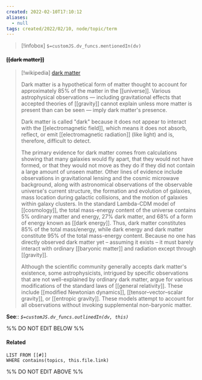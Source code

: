 ```yaml
---
created: 2022-02-10T17:10:12 
aliases:
  - null
tags: created/2022/02/10, node/topic/term
---
```

> [!infobox]
`$=customJS.dv_funcs.mentionedIn(dv)`

#### <s class="topic-title">[[dark matter]]</s>

> [!wikipedia] [dark matter](https://en.wikipedia.org/wiki/Dark%20matter)
> 
> Dark matter is a hypothetical form of matter thought to account for approximately 85% of the matter in the [[universe]]. Various astrophysical observations — including gravitational effects that accepted theories of [[gravity]] cannot explain unless more matter is present than can be seen — imply dark matter's presence.
> 
> Dark matter is called "dark" because it does not appear to interact with the [[electromagnetic field]], which means it does not absorb, reflect, or emit [[electromagnetic radiation]] (like light) and is, therefore, difficult to detect. 
> 
> The primary evidence for dark matter comes from calculations showing that many galaxies would fly apart, that they would not have formed, or that they would not move as they do if they did not contain a large amount of unseen matter. Other lines of evidence include observations in gravitational lensing and the cosmic microwave background, along with astronomical observations of the observable universe's current structure, the formation and evolution of galaxies, mass location during galactic collisions, and the motion of galaxies within galaxy clusters. In the standard Lambda-CDM model of [[cosmology]], the total mass-energy content of the universe contains 5% ordinary matter and energy, 27% dark matter, and 68% of a form of energy known as [[dark energy]]. Thus, dark matter constitutes 85% of the total mass/energy, while dark energy and dark matter constitute 95% of the total mass-energy content. Because no one has directly observed dark matter yet – assuming it exists – it must barely interact with ordinary [[baryonic matter]] and radiation except through [[gravity]]. 
> 
> Although the scientific community generally accepts dark matter's existence, some astrophysicists, intrigued by specific observations that are not well-explained by ordinary dark matter, argue for various modifications of the standard laws of [[general relativity]]. These include [[modified Newtonian dynamics]], [[tensor–vector–scalar gravity]], or [[entropic gravity]]. These models attempt to account for all observations without invoking supplemental non-baryonic matter.
>


**See**::
*`$=customJS.dv_funcs.outlinedIn(dv, this)`*

%% DO NOT EDIT BELOW %%

#### Related 

```dataview
LIST FROM [[#]]
WHERE contains(topics, this.file.link)
```
%% DO NOT EDIT ABOVE %%
